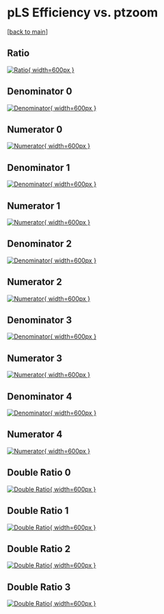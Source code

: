 # pLS Efficiency vs. ptzoom

[[back to main](./)]



## Ratio

[![Ratio](../mtv/var/pLS_xtr_211_-1_eff_ptzoom.png){ width=600px }](../mtv/var/pLS_xtr_211_-1_eff_ptzoom.pdf)

## Denominator 0

[![Denominator](../mtv/den/pLS_xtr_211_-1_eff_ptzoom_den0.png){ width=600px }](../mtv/den/pLS_xtr_211_-1_eff_ptzoom_den0.pdf)

## Numerator 0

[![Numerator](../mtv/num/pLS_xtr_211_-1_eff_ptzoom_num0.png){ width=600px }](../mtv/num/pLS_xtr_211_-1_eff_ptzoom_num0.pdf)

## Denominator 1

[![Denominator](../mtv/den/pLS_xtr_211_-1_eff_ptzoom_den1.png){ width=600px }](../mtv/den/pLS_xtr_211_-1_eff_ptzoom_den1.pdf)

## Numerator 1

[![Numerator](../mtv/num/pLS_xtr_211_-1_eff_ptzoom_num1.png){ width=600px }](../mtv/num/pLS_xtr_211_-1_eff_ptzoom_num1.pdf)

## Denominator 2

[![Denominator](../mtv/den/pLS_xtr_211_-1_eff_ptzoom_den2.png){ width=600px }](../mtv/den/pLS_xtr_211_-1_eff_ptzoom_den2.pdf)

## Numerator 2

[![Numerator](../mtv/num/pLS_xtr_211_-1_eff_ptzoom_num2.png){ width=600px }](../mtv/num/pLS_xtr_211_-1_eff_ptzoom_num2.pdf)

## Denominator 3

[![Denominator](../mtv/den/pLS_xtr_211_-1_eff_ptzoom_den3.png){ width=600px }](../mtv/den/pLS_xtr_211_-1_eff_ptzoom_den3.pdf)

## Numerator 3

[![Numerator](../mtv/num/pLS_xtr_211_-1_eff_ptzoom_num3.png){ width=600px }](../mtv/num/pLS_xtr_211_-1_eff_ptzoom_num3.pdf)

## Denominator 4

[![Denominator](../mtv/den/pLS_xtr_211_-1_eff_ptzoom_den4.png){ width=600px }](../mtv/den/pLS_xtr_211_-1_eff_ptzoom_den4.pdf)

## Numerator 4

[![Numerator](../mtv/num/pLS_xtr_211_-1_eff_ptzoom_num4.png){ width=600px }](../mtv/num/pLS_xtr_211_-1_eff_ptzoom_num4.pdf)

## Double Ratio 0

[![Double Ratio](../mtv/ratio/pLS_xtr_211_-1_eff_ptzoom_ratio0.png){ width=600px }](../mtv/ratio/pLS_xtr_211_-1_eff_ptzoom_ratio0.pdf)

## Double Ratio 1

[![Double Ratio](../mtv/ratio/pLS_xtr_211_-1_eff_ptzoom_ratio1.png){ width=600px }](../mtv/ratio/pLS_xtr_211_-1_eff_ptzoom_ratio1.pdf)

## Double Ratio 2

[![Double Ratio](../mtv/ratio/pLS_xtr_211_-1_eff_ptzoom_ratio2.png){ width=600px }](../mtv/ratio/pLS_xtr_211_-1_eff_ptzoom_ratio2.pdf)

## Double Ratio 3

[![Double Ratio](../mtv/ratio/pLS_xtr_211_-1_eff_ptzoom_ratio3.png){ width=600px }](../mtv/ratio/pLS_xtr_211_-1_eff_ptzoom_ratio3.pdf)

